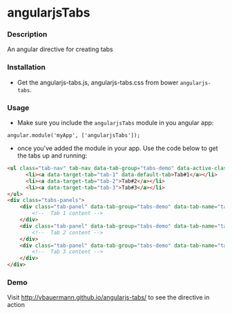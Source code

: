 
# angularjsTabs

### Description
An angular directive for creating tabs

### Installation
* Get the angularjs-tabs.js, angularjs-tabs.css from bower ```angularjs-tabs```.

### Usage
* Make sure you include the  ```angularjsTabs``` module in you angular app:

```
angular.module('myApp', ['angularjsTabs']);
```

* once you've added the module in your app. Use the code below to get the tabs up and running:

```html
<ul class="tab-nav" tab-nav data-tab-group="tabs-demo" data-active-class="active">
      <li><a data-target-tab="tab-1" data-default-tab>Tab#1</a></li>
      <li><a data-target-tab="tab-2">Tab#2</a></li>
      <li><a data-target-tab="tab-3">Tab#3</a></li>
</ul>
<div class="tabs-panels">
	<div class="tab-panel" data-tab-group="tabs-demo" data-tab-name="tab-1">
		<!--  Tab 1 content -->
	</div>
	<div class="tab-panel" data-tab-group="tabs-demo" data-tab-name="tab-2">
		<!--  Tab 2 content -->
	</div>
	<div class="tab-panel" data-tab-group="tabs-demo" data-tab-name="tab-3">
		<!--  Tab 3 content -->
	</div>
</div>
```
### Demo
Visit <a href="http://vbauermann.github.io/angularjs-tabs/">http://vbauermann.github.io/angularjs-tabs/</a> to see the directive in action

